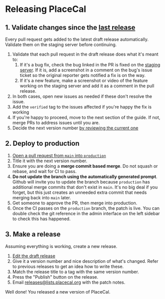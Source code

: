 # Releasing PlaceCal

## 1. Validate changes since the [last release](https://github.com/geeksforsocialchange/PlaceCal/releases)

Every pull request gets added to the latest draft release automatically. Validate them on the staging server before continuing.

1. Validate that each pull request in the draft release does what it's meant to:
   1. If it's a bug fix, check the bug linked in the PR is fixed on the [staging server](https://placecal-staging.org/). If it is, add a screenshot in a comment on the bug's issue ticket so the original reporter gets notified a fix is on the way.
   2. If it's a new feature, make a screenshot or video of the feature working on the staging server and add it as a comment in the pull release.
2. In both cases, open new issues as needed if these don't resolve the issue.
3. Add the `verified` tag to the issues affected if you're happy the fix is working
4. If you're happy to proceed, move to the next section of the guide. If not, merge PRs to address issues until you are.
5. Decide the next version number [by reviewing the current one](https://github.com/geeksforsocialchange/PlaceCal/releases)

## 2. Deploy to production

1. [Open a pull request from `main` into `production`](https://github.com/geeksforsocialchange/PlaceCal/compare/production...main)
2. Title it with the next version number.
3. Ensure you are doing a **merge commit based merge**. Do not squash or rebase, and wait for CI to pass.
4. **Do not update the branch using the automatically generated prompt**. Github will invite you to update the branch because `production` has additional merge commits that don't exist in `main`. It's no big deal if you forget, but this just creates an unneeded extra commit that needs merging back into `main` later.
5. Get someone to approve the PR, then merge into production.
6. Once the CI passes on the `production` branch, the patch is live. You can double check the git reference in the admin interface on the left sidebar to check this has happened.

## 3. Make a release

Assuming everything is working, create a new release.

1. [Edit the draft release](https://github.com/geeksforsocialchange/PlaceCal/releases)
2. Give it a version number and nice description of what's changed. Refer to previous releases to get an idea how to write these.
3. Match the release title to a tag with the same version number.
4. Press the "Publish" button on the release.
5. Email releases@lists.placecal.org with the patch notes.

Well done! You released a new version of PlaceCal.

